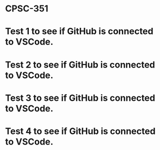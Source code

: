 # CPSC-351

# Test 1 to see if GitHub is connected to VSCode.

# Test 2 to see if GitHub is connected to VSCode.

# Test 3 to see if GitHub is connected to VSCode.

# Test 4 to see if GitHub is connected to VSCode.

